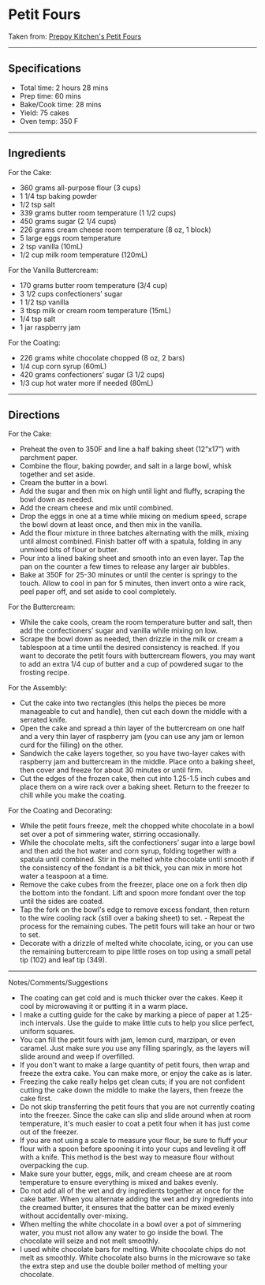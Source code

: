 # Petit Fours

Taken from:
[Preppy Kitchen's Petit Fours](https://preppykitchen.com/petit-fours/)

---
## Specifications
- Total time: 2 hours 28 mins
- Prep time: 60 mins
- Bake/Cook time: 28 mins
- Yield: 75 cakes
- Oven temp: 350 F


---
## Ingredients

For the Cake:
- 360 grams all-purpose flour (3 cups)
- 1 1/4 tsp baking powder
- 1/2 tsp salt
- 339 grams butter room temperature (1 1/2 cups)
- 450 grams sugar (2 1/4 cups)
- 226 grams cream cheese room temperature (8 oz, 1 block)
- 5 large eggs room temperature
- 2 tsp vanilla (10mL)
- 1/2 cup milk room temperature (120mL)

For the Vanilla Buttercream:
- 170 grams butter room temperature (3/4 cup)
- 3 1/2 cups confectioners’ sugar
- 1 1/2 tsp vanilla
- 3 tbsp milk or cream room temperature (15mL)
- 1/4 tsp salt
- 1 jar raspberry jam

For the Coating:
- 226 grams white chocolate chopped (8 oz, 2 bars)
- 1/4 cup corn syrup (60mL)
- 420 grams confectioners’ sugar (3 1/2 cups)
- 1/3 cup hot water more if needed (80mL)


---
## Directions

For the Cake:
- Preheat the oven to 350F and line a half baking sheet (12”x17”) with parchment paper. 
- Combine the flour, baking powder, and salt in a large bowl, whisk together and set aside.
- Cream the butter in a bowl. 
- Add the sugar and then mix on high until light and fluffy, scraping the bowl down as needed. 
- Add the cream cheese and mix until combined.
- Drop the eggs in one at a time while mixing on medium speed, scrape the bowl down at least once, and then mix in the vanilla. 
- Add the flour mixture in three batches alternating with the milk, mixing until almost combined. Finish batter off with a spatula, folding in any unmixed bits of flour or butter.
- Pour into a lined baking sheet and smooth into an even layer. Tap the pan on the counter a few times to release any larger air bubbles.
- Bake at 350F for 25-30 minutes or until the center is springy to the touch. Allow to cool in pan for 5 minutes, then invert onto a wire rack, peel paper off, and set aside to cool completely.


For the Buttercream:
- While the cake cools, cream the room temperature butter and salt, then add the confectioners’ sugar and vanilla while mixing on low. 
- Scrape the bowl down as needed, then drizzle in the milk or cream a tablespoon at a time until the desired consistency is reached. If you want to decorate the petit fours with buttercream flowers, you may want to add an extra 1/4 cup of butter and a cup of powdered sugar to the frosting recipe.


For the Assembly:
- Cut the cake into two rectangles (this helps the pieces be more manageable to cut and handle), then cut each down the middle with a serrated knife. 
- Open the cake and spread a thin layer of the buttercream on one half and a very thin layer of raspberry jam (you can use any jam or lemon curd for the filling) on the other. 
- Sandwich the cake layers together, so you have two-layer cakes with raspberry jam and buttercream in the middle. Place onto a baking sheet, then cover and freeze for about 30 minutes or until firm.
- Cut the edges of the frozen cake, then cut into 1.25-1.5 inch cubes and place them on a wire rack over a baking sheet. Return to the freezer to chill while you make the coating.


For the Coating and Decorating:
- While the petit fours freeze, melt the chopped white chocolate in a bowl set over a pot of simmering water, stirring occasionally. 
- While the chocolate melts, sift the confectioners’ sugar into a large bowl and then add the hot water and corn syrup, folding together with a spatula until combined. Stir in the melted white chocolate until smooth if the consistency of the fondant is a bit thick, you can mix in more hot water a teaspoon at a time.
- Remove the cake cubes from the freezer, place one on a fork then dip the bottom into the fondant. Lift and spoon more fondant over the top until the sides are coated. 
- Tap the fork on the bowl's edge to remove excess fondant, then return to the wire cooling rack (still over a baking sheet) to set. - Repeat the process for the remaining cubes. The petit fours will take an hour or two to set.
- Decorate with a drizzle of melted white chocolate, icing, or you can use the remaining buttercream to pipe little roses on top using a small petal tip (102) and leaf tip (349).


---
Notes/Comments/Suggestions
- The coating can get cold and is much thicker over the cakes. Keep it cool by microwaving it or putting it in a warm place.
- I make a cutting guide for the cake by marking a piece of paper at 1.25-inch intervals. Use the guide to make little cuts to help you slice perfect, uniform squares.
- You can fill the petit fours with jam, lemon curd, marzipan, or even caramel. Just make sure you use any filling sparingly, as the layers will slide around and weep if overfilled.
- If you don't want to make a large quantity of petit fours, then wrap and freeze the extra cake. You can make more, or enjoy the cake as is later.
- Freezing the cake really helps get clean cuts; if you are not confident cutting the cake down the middle to make the layers, then freeze the cake first. 
- Do not skip transferring the petit fours that you are not currently coating into the freezer. Since the cake can slip and slide around when at room temperature, it's much easier to coat a petit four when it has just come out of the freezer.
- If you are not using a scale to measure your flour, be sure to fluff your flour with a spoon before spooning it into your cups and leveling it off with a knife. This method is the best way to measure flour without overpacking the cup.
- Make sure your butter, eggs, milk, and cream cheese are at room temperature to ensure everything is mixed and bakes evenly.
- Do not add all of the wet and dry ingredients together at once for the cake batter. When you alternate adding the wet and dry ingredients into the creamed butter, it ensures that the batter can be mixed evenly without accidentally over-mixing. 
- When melting the white chocolate in a bowl over a pot of simmering water, you must not allow any water to go inside the bowl. The chocolate will seize and not melt smoothly.
- I used white chocolate bars for melting. White chocolate chips do not melt as smoothly. White chocolate also burns in the microwave so take the extra step and use the double boiler method of melting your chocolate.
